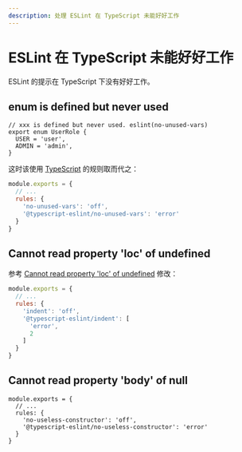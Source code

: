 ```yaml
---
description: 处理 ESLint 在 TypeScript 未能好好工作
---
```


# ESLint 在 TypeScript 未能好好工作

ESLint 的提示在 TypeScript 下没有好好工作。

## enum is defined but never used

```tsx
// xxx is defined but never used. eslint(no-unused-vars)
export enum UserRole {
  USER = 'user',
  ADMIN = 'admin',
}
```

这时该使用 [TypeScript](https://github.com/typescript-eslint/typescript-eslint/blob/master/docs/getting-started/linting/FAQ.md#i-am-using-a-rule-from-eslint-core-and-it-doesnt-work-correctly-with-typescript-code) 的规则取而代之：

```js
module.exports = {
  // ...
  rules: {
    'no-unused-vars': 'off',
    '@typescript-eslint/no-unused-vars': 'error'
  }
}

```

## Cannot read property 'loc' of undefined

参考 [Cannot read property 'loc' of undefined](https://github.com/microsoft/vscode-eslint/issues/1149) 修改：

```js
module.exports = {
  // ...
  rules: {
    'indent': 'off',
    '@typescript-eslint/indent': [
      'error',
      2
    ]
  }
}
```

## Cannot read property 'body' of null

```tsx
module.exports = {
  // ...
  rules: {
    'no-useless-constructor': 'off',
    '@typescript-eslint/no-useless-constructor': 'error'
  }
}
```
